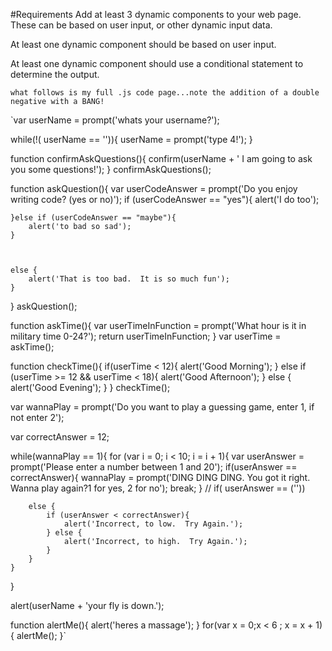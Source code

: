 #Requirements
Add at least 3 dynamic components to your web page. These can be based on user input, or other dynamic input data.

At least one dynamic component should be based on user input.

At least one dynamic component should use a conditional statement to determine the output.
$$$$

`what follows is my full .js code page...note the addition of a double negative with a BANG!`

`var userName = prompt('whats your username?');

while(!( userName == '')){
    userName = prompt('type 4!');
}

function confirmAskQuestions(){
    confirm(userName + ' I am going to ask you some questions!');
}
confirmAskQuestions();

function askQuestion(){
    var userCodeAnswer = prompt('Do you enjoy writing code? (yes or no)');
    if (userCodeAnswer == "yes"){
        alert('I do too');
        
    }else if (userCodeAnswer == "maybe"){
        alert('to bad so sad');
    }
    
    
    
    else {
        alert('That is too bad.  It is so much fun');
    }
}
askQuestion();


function askTime(){
    var userTimeInFunction = prompt('What hour is it in military time 0-24?');
    return userTimeInFunction;
}
var userTime = askTime();


function checkTime(){
    if(userTime < 12){
        alert('Good Morning');
    } else if (userTime >= 12 && userTime < 18){
        alert('Good Afternoon');
    } else {
        alert('Good Evening');
    }
}
checkTime();
   

var wannaPlay = prompt('Do you want to play a guessing game, enter 1, if not enter 2');

var correctAnswer = 12;


while(wannaPlay == 1){
    for (var i = 0; i < 10; i = i + 1){
        var userAnswer = prompt('Please enter a number between 1 and 20');
        if(userAnswer == correctAnswer){
            wannaPlay = prompt('DING DING DING.  You got it right. Wanna play again?1 for yes, 2 for no');
            break;
        }
        // if( userAnswer == (''))
        
        
        else {        
            if (userAnswer < correctAnswer){
                alert('Incorrect, to low.  Try Again.');
            } else {
                alert('Incorrect, to high.  Try Again.');
            }
        }
    }
}


 alert(userName + 'your fly is down.');

function alertMe(){
    alert('heres a massage');
}
for(var x = 0;x < 6 ; x = x + 1){
    alertMe();
}`